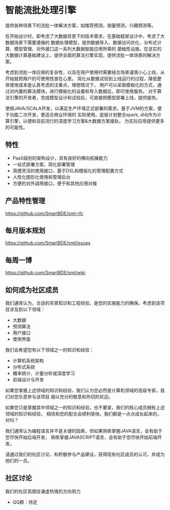 # 智能流批处理引擎

提供各种场景下的流批一体解决方案，如推荐预测，销量预测，兴趣预测等。

在开始设计时，即考虑了大数据背景下的技术需求，在基础框架设计中，考虑了大数据场景下需要遵循的
数据处理模型，提供数据导入、数据访问优化、分布式计算、模型管理、对外接口这一系列大数据智能应用所需的
基础性设施，在坚实的大数据计算基础建设上，提供全面的算法引擎实现，提供流批一体场景的解决方案。

考虑到流批一体应用的复杂性，以及在用户使用时需要结合场景谨慎小心上线，从开始就把用户的可使用性放在心里。
简化从数据试验到上线运行的过程，降低整体使用成本是认真考虑的注重点，理想情况下，
用户可以采取模板化的方式，通过对内置的算法模块，进行模板化的设置和导入数据后，即可使用服务。
对于算法引擎的开发者，完成模型设计和试验后，可直接把模型部署上线，提供服务。

使用JAVA/SCALA开发，以满足生产环境正式部署的需求。基于JVM的方案，便于功能二次开发，更适合商业环境的
实际使用。底层计划整合spark, dl4j作为计算引擎，以便和目前流行的深度学习方案&大数据方案接轨，
为实际应用提供更多的可能性。

## 特性

- PaaS级别的架构设计，具有良好的横向拓展能力
- 一站式部署方案，简化部署管理
- 简便灵活的使用接口，基于DSL和模板化的管理配置方式
- 人性化图形化使用和管理后台
- 方便的对外调用接口，便于和其他应用对接

## 产品特性管理

https://github.com/SmartBDE/sml-rfc

## 每月版本规划

https://github.com/SmartBDE/sml/issues

## 每周一博

https://github.com/SmartBDE/sml/wiki

## 如何成为社区成员

我们通常认为，合适的背景知识和工程经验，是您的实施能力的确保。考虑到该项目涉及到以下领域：
- 大数据
- 预测算法
- 用户接口
- 使用界面

我们会希望您有以下领域之一的知识和经验：
- 计算机系统架构
- 分布式系统
- 概率统计、计量分析或深度学习
- 前端设计与开发

如果您掌握上述领域的知识和经验，我们认为您必然是计算机领域的高级专家，我们对您乐意参与该项目
报以充分的敬意和热切的欢迎。

如果您只是掌握其中领域之一的知识和经验，也不要紧，我们的核心成员拥有上述领域的知识和经验，
相信和您的配合会顺利愉快。我们都是一点点成长起来的，对吗？

我们通常认为编程语言并不是关键的因素，但如果熟练掌握JAVA语言，会有助于您尽快开始后端开发，
熟练掌握JAVASCRIPT语言，会有助于您尽快开始前端开发。

请通过我们的社区讨论，和积极参与产品建设，获得现有社区成员的认可，并成为他们的一员。

## 社区讨论

我们的社区氛围往谦虚热情的方向努力

- QQ群：待定
